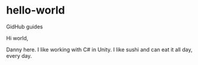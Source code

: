 # hello-world
GidHub guides

Hi world,

Danny here. I like working with C# in Unity.
I like sushi and can eat it all day, every day.
